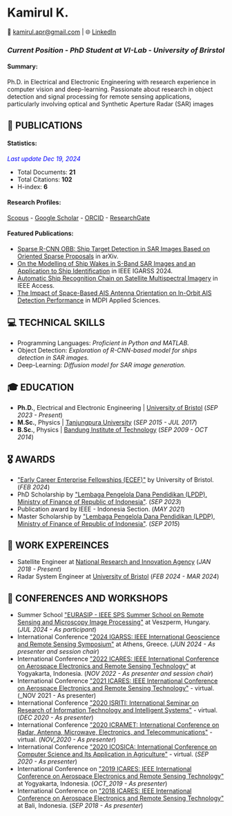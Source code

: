 # Kamirul K.
📧 <a href="mailto:kamirul.apr@gmail.com">kamirul.apr@gmail.com</a> | 
🌐 <a href="https://www.linkedin.com/in/kamirul/" target="_blank">LinkedIn</a> 

### _Current Position - PhD Student at VI-Lab - University of Brirstol_

#### Summary: 
Ph.D. in Electrical and Electronic Engineering with research experience in computer vision and deep-learning. 
Passionate about research in object detection and signal processing for remote sensing applications, particularly involving optical and Synthetic Aperture Radar (SAR) images 

## 🧪 PUBLICATIONS
#### Statistics:
<span style="color:blue">_Last update Dec 19, 2024_</span>
- Total Documents: **21** 
- Total Citations: **102**
- H-index: **6**
  
#### Research Profiles:
<a href="https://www.scopus.com/authid/detail.uri?authorId=57206663750" target="_blank">Scopus</a> - <a href="https://scholar.google.com/citations?user=F3n4oWcAAAAJ&hl=en" target="_blank">Google Scholar</a> - <a href="https://orcid.org/0000-0002-1474-1139" target="_blank">ORCID</a> - <a href="https://www.researchgate.net/profile/Kamirul-Kamirul" target="_blank">ResearchGate</a>

#### Featured Publications:
- <a href="https://arxiv.org/abs/2409.07973/" target="_blank">Sparse R-CNN OBB: Ship Target Detection in SAR Images Based on Oriented Sparse Proposals</a> in arXiv.
- <a href="https://https://ieeexplore.ieee.org/document/10642130/" target="_blank">On the Modelling of Ship Wakes in S-Band SAR Images and an Application to Ship Identification</a> in IEEE IGARSS 2024.
- <a href="https://ieeexplore.ieee.org/abstract/document/9281035/" target="_blank">Automatic Ship Recognition Chain on Satellite Multispectral Imagery</a> in IEEE Access.
- <a href="https://https://www.mdpi.com/2076-3417/9/16/3319/" target="_blank">The Impact of Space-Based AIS Antenna Orientation on In-Orbit AIS Detection Performance</a> in MDPI Applied Sciences.


## 💻 TECHNICAL SKILLS
- Programming Languages: _Proficient in Python and MATLAB._
- Object Detection: _Exploration of R-CNN-based model for ships detection in SAR images._
- Deep-Learning: _Diffusion model for SAR image generation._

## 🎓 EDUCATION
- **Ph.D.**, Electrical and Electronic Engineering | <a href="bristol.ac.uk/" target="_blank">University of Bristol</a> (_SEP 2023 - Present_)		  		
- **M.Sc.**, Physics | <a href="https://untan.ac.id/" target="_blank">Tanjungpura University</a> (_SEP 2015 - JUL 2017_)	 			        		
- **B.Sc.**, Physics | <a href="https://itb.ac.id/" target="_blank">Bandung Institute of Technology</a> (_SEP 2009 - OCT 2014_)

## 🎖️ AWARDS
- <a href="https://www.bristol.ac.uk/education/news/2024/innovative-academics-selected-for-new-early-career-enterprise-fellowships.html" target="_blank">"Early Career Enterprise Fellowships (ECEF)"</a> by University of Bristol. (_FEB 2024_)
- PhD Scholarship by <a href="https://lpdp.kemenkeu.go.id/" target="_blank">"Lembaga Pengelola Dana Pendidikan (LPDP), Ministry of Finance of Republic of Indonesia"</a>. (_SEP 2023_)
- Publication award by IEEE - Indonesia Section. (_MAY 2021_)
- Master Scholarship by <a href="https://lpdp.kemenkeu.go.id/" target="_blank">"Lembaga Pengelola Dana Pendidikan (LPDP), Ministry of Finance of Republic of Indonesia"</a>. (_SEP 2015_)

## 💼 WORK EXPEREINCES
- Satellite Engineer at <a href="brin.go.id" target="_blank">National Research and Innovation Agency</a> (_JAN 2018 - Present_)
- Radar System Engineer at <a href="bristol.ac.uk" target="_blank">University of Bristol</a> (_FEB 2024 - MAR 2024_)

## 🎤 CONFERENCES AND WORKSHOPS
- Summer School <a href="https://ssrm.mik.uni-pannon.hu/" target="_blank">"EURASIP - IEEE SPS Summer School on Remote Sensing and Microscopy Image Processing"</a> at Veszperm, Hungary. (_JUL 2024 - As participant_)
- International Conference <a href="https://www.2024.ieeeigarss.org/" target="_blank">"2024 IGARSS: IEEE International Geoscience and Remote Sensing Symposium"</a> at Athens, Greece. (_JUN 2024 - As presenter and session chair_)
- International Conference <a href="https://ieeexplore.ieee.org/xpl/conhome/9993425/proceeding/" target="_blank">"2022 ICARES: IEEE International Conference on Aerospace Electronics and Remote Sensing Technology"</a> at Yogyakarta, Indonesia. (_NOV 2022 - As presenter and session chair_)
- International Conference <a href="https://ieeexplore.ieee.org/xpl/conhome/9665172/proceeding/" target="_blank">"2021 ICARES: IEEE International Conference on Aerospace Electronics and Remote Sensing Technology"</a> - virtual. (_NOV 2021 - As presenter)
- International Conference <a href="https://ieeexplore.ieee.org/xpl/conhome/9315288/proceeding/" target="_blank">"2020 ISRITI: International Seminar on Research of Information Technology and Intelligent Systems"</a> - virtual. (_DEC 2020 - As presenter_)
- International Conference <a href="https://ieeexplore.ieee.org/xpl/conhome/9298549/proceeding/" target="_blank">"2020 ICRAMET: International Conference on Radar, Antenna, Microwave, Electronics, and Telecommunications"</a> - virtual. (_NOV_2020 - As presenter_)
- International Conference <a href="https://ieeexplore.ieee.org/xpl/conhome/9243081/proceeding/" target="_blank">"2020 ICOSICA: International Conference on Computer Science and Its Application in Agriculture"</a> - virtual. (_SEP 2020 - As presenter_)
- International Conference on <a href="https://ieeexplore.ieee.org/xpl/conhome/8897536/proceeding/" target="_blank">"2019 ICARES: IEEE International Conference on Aerospace Electronics and Remote Sensing Technology"</a> at Yogyakarta, Indonesia. (_OCT_2019 - As presenter_)
- International Conference on <a href="https://ieeexplore.ieee.org/xpl/conhome/8525355/proceeding/" target="_blank">"2018 ICARES: IEEE International Conference on Aerospace Electronics and Remote Sensing Technology"</a> at Bali, Indonesia. (_SEP 2018 - As presenter_)

